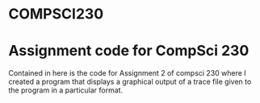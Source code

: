 # COMPSCI230

# Assignment code for CompSci 230

Contained in here is the code for Assignment 2 of compsci 230 where I created a program that displays a graphical output of a trace file
given to the program in a particular format.
